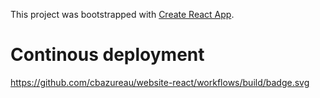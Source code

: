 This project was bootstrapped with [Create React App](https://github.com/facebookincubator/create-react-app).

# Continous deployment

https://github.com/cbazureau/website-react/workflows/build/badge.svg
